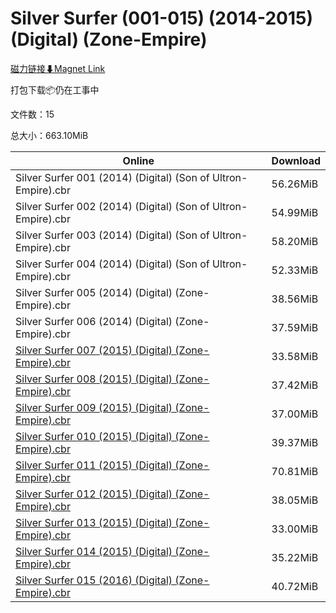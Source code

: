 # Silver Surfer (001-015) (2014-2015) (Digital) (Zone-Empire)

[磁力链接⬇Magnet Link](magnet:?xt=urn:btih:7b05d5a0ebb833c97f78014178a60ebd521fb614&dn=Silver%20Surfer%20%28001-015%29%20%282014-2015%29%20%28Digital%29%20%28Zone-Empire%29)

打包下载📦仍在工事中

文件数：15

总大小：663.10MiB

Online | Download
--- | ---
Silver Surfer 001 (2014) (Digital) (Son of Ultron-Empire).cbr | 56.26MiB
Silver Surfer 002 (2014) (Digital) (Son of Ultron-Empire).cbr | 54.99MiB
Silver Surfer 003 (2014) (Digital) (Son of Ultron-Empire).cbr | 58.20MiB
Silver Surfer 004 (2014) (Digital) (Son of Ultron-Empire).cbr | 52.33MiB
Silver Surfer 005 (2014) (Digital) (Zone-Empire).cbr | 38.56MiB
Silver Surfer 006 (2014) (Digital) (Zone-Empire).cbr | 37.59MiB
[Silver Surfer 007 (2015) (Digital) (Zone-Empire).cbr](https://github.com/alicewish/markdown/blob/master/comic/Silver-Surfer-007-2015-Digital-Zone-Empire-cbr.md) | 33.58MiB
[Silver Surfer 008 (2015) (Digital) (Zone-Empire).cbr](https://github.com/alicewish/markdown/blob/master/comic/Silver-Surfer-008-2015-Digital-Zone-Empire-cbr.md) | 37.42MiB
[Silver Surfer 009 (2015) (Digital) (Zone-Empire).cbr](https://github.com/alicewish/markdown/blob/master/comic/Silver-Surfer-009-2015-Digital-Zone-Empire-cbr.md) | 37.00MiB
[Silver Surfer 010 (2015) (Digital) (Zone-Empire).cbr](https://github.com/alicewish/markdown/blob/master/comic/Silver-Surfer-010-2015-Digital-Zone-Empire-cbr.md) | 39.37MiB
[Silver Surfer 011 (2015) (Digital) (Zone-Empire).cbr](https://github.com/alicewish/markdown/blob/master/comic/Silver-Surfer-011-2015-Digital-Zone-Empire-cbr.md) | 70.81MiB
[Silver Surfer 012 (2015) (Digital) (Zone-Empire).cbr](https://github.com/alicewish/markdown/blob/master/comic/Silver-Surfer-012-2015-Digital-Zone-Empire-cbr.md) | 38.05MiB
[Silver Surfer 013 (2015) (Digital) (Zone-Empire).cbr](https://github.com/alicewish/markdown/blob/master/comic/Silver-Surfer-013-2015-Digital-Zone-Empire-cbr.md) | 33.00MiB
[Silver Surfer 014 (2015) (Digital) (Zone-Empire).cbr](https://github.com/alicewish/markdown/blob/master/comic/Silver-Surfer-014-2015-Digital-Zone-Empire-cbr.md) | 35.22MiB
[Silver Surfer 015 (2016) (Digital) (Zone-Empire).cbr](https://github.com/alicewish/markdown/blob/master/comic/Silver-Surfer-015-2016-Digital-Zone-Empire-cbr.md) | 40.72MiB